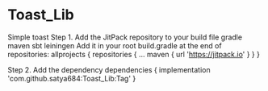 # Toast_Lib
Simple toast 
Step 1. Add the JitPack repository to your build file
gradle
maven
sbt
leiningen
Add it in your root build.gradle at the end of repositories:
allprojects {
		repositories {
			...
			maven { url 'https://jitpack.io' }
		}
	}
  
  Step 2. Add the dependency
  dependencies {
	        implementation 'com.github.satya684:Toast_Lib:Tag'
	}
